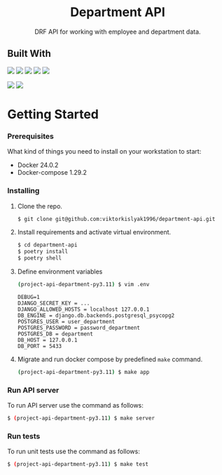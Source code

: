 <h1 align="center">Department API</h1>

<p align="center">
DRF API for working with employee and department data.
</p>

## Built With
![](https://img.shields.io/badge/python-3.11-blue)
![](https://img.shields.io/badge/djangorestframework-3.14-blue)
![](https://img.shields.io/badge/swagger-2.2-blue)
![](https://img.shields.io/badge/black-23.3-blue)
![](https://img.shields.io/badge/isort-5.12.0-blue)
<br>

![](https://img.shields.io/badge/mypy-1.3-blue)
![](https://img.shields.io/badge/flake8-6.0-blue)

# Getting Started
### Prerequisites
What kind of things you need to install on your workstation to start:
* Docker 24.0.2
* Docker-compose 1.29.2

### Installing
1. Clone the repo.
   ```sh
   $ git clone git@github.com:viktorkislyak1996/department-api.git
   ```
2. Install requirements and activate virtual environment.
    ```sh
   $ cd department-api
   $ poetry install
   $ poetry shell
   ```
3. Define environment variables
    ```sh
    (project-api-department-py3.11) $ vim .env
    ```
    ```env
    DEBUG=1
    DJANGO_SECRET_KEY = ...
    DJANGO_ALLOWED_HOSTS = localhost 127.0.0.1
    DB_ENGINE = django.db.backends.postgresql_psycopg2
    POSTGRES_USER = user_department
    POSTGRES_PASSWORD = password_department
    POSTGRES_DB = department
    DB_HOST = 127.0.0.1
    DB_PORT = 5433
    ```
4. Migrate and run docker compose by predefined `make` command.
    ```sh
    (project-api-department-py3.11) $ make app
    ```

### Run API server
To run API server use the command as follows:
   ```sh
   $ (project-api-department-py3.11) $ make server
   ```

### Run tests
To run unit tests use the command as follows:
   ```sh
   $ (project-api-department-py3.11) $ make test
   ```

